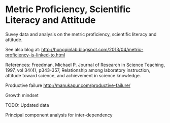 Metric Proficiency, Scientific Literacy and Attitude
====================================================

Suvey data and analysis on the metric proficiency, scientific literacy and attitude.


See also blog at:
  http://hongqinlab.blogspot.com/2013/04/metric-proficiency-is-linked-to.html

References:
Freedman, Michael P. Journal of Research in Science Teaching, 1997, vol 34(4), p343-357, Relationship among laboratory instruction, attitude toward science, and achievement in science knowledge. 

Productive failure
http://manukapur.com/productive-failure/

Growth mindset


TODO: 
  Updated data
  
  Principal component analysis for inter-dependency
  

